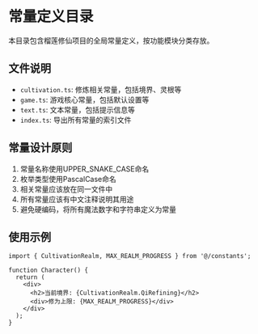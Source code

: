 # 常量定义目录

本目录包含榴莲修仙项目的全局常量定义，按功能模块分类存放。

## 文件说明

- `cultivation.ts`: 修炼相关常量，包括境界、灵根等
- `game.ts`: 游戏核心常量，包括默认设置等
- `text.ts`: 文本常量，包括提示信息等
- `index.ts`: 导出所有常量的索引文件

## 常量设计原则

1. 常量名称使用UPPER_SNAKE_CASE命名
2. 枚举类型使用PascalCase命名
3. 相关常量应该放在同一文件中
4. 所有常量应该有中文注释说明其用途
5. 避免硬编码，将所有魔法数字和字符串定义为常量

## 使用示例

```tsx
import { CultivationRealm, MAX_REALM_PROGRESS } from '@/constants';

function Character() {
  return (
    <div>
      <h2>当前境界: {CultivationRealm.QiRefining}</h2>
      <div>修为上限: {MAX_REALM_PROGRESS}</div>
    </div>
  );
}
```